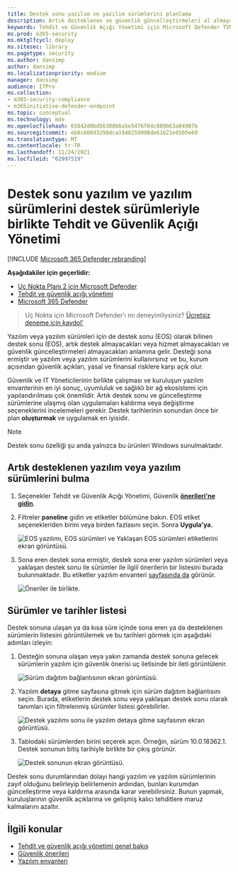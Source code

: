 ```yaml
---
title: Destek sonu yazılım ve yazılım sürümlerini planlama
description: Artık desteklenen ve güvenlik güncelleştirmeleri al almayan yazılım ve yazılım sürümlerini keşfedin ve plan edin.
keywords: Tehdit ve Güvenlik Açığı Yönetimi için Microsoft Defender TVM güvenlik önerisi, siber güvenlik önerisi, işlemli güvenlik önerisi
ms.prod: m365-security
ms.mktglfcycl: deploy
ms.sitesec: library
ms.pagetype: security
ms.author: dansimp
author: dansimp
ms.localizationpriority: medium
manager: dansimp
audience: ITPro
ms.collection:
- m365-security-compliance
- m365initiative-defender-endpoint
ms.topic: conceptual
ms.technology: mde
ms.openlocfilehash: 65842d0bd56308b6a5e5476f84c089b63a04987b
ms.sourcegitcommit: eb8c600d3298dca1940259998de61621e6505e69
ms.translationtype: MT
ms.contentlocale: tr-TR
ms.lasthandoff: 11/24/2021
ms.locfileid: "62997519"
---
```

# <a name="plan-for-end-of-support-software-and-software-versions-with-threat-and-vulnerability-management"></a>Destek sonu yazılım ve yazılım sürümlerini destek sürümleriyle birlikte Tehdit ve Güvenlik Açığı Yönetimi

[!INCLUDE [Microsoft 365 Defender rebranding](../../includes/microsoft-defender.md)]

**Aşağıdakiler için geçerlidir:**

- [Uç Nokta Planı 2 için Microsoft Defender](https://go.microsoft.com/fwlink/?linkid=2154037)
- [Tehdit ve güvenlik açığı yönetimi](next-gen-threat-and-vuln-mgt.md)
- [Microsoft 365 Defender](https://go.microsoft.com/fwlink/?linkid=2118804)

> Uç Nokta için Microsoft Defender'ı mı deneyimliysiniz? [Ücretsiz deneme için kaydol'](https://signup.microsoft.com/create-account/signup?products=7f379fee-c4f9-4278-b0a1-e4c8c2fcdf7e&ru=https://aka.ms/MDEp2OpenTrial?ocid=docs-wdatp-portaloverview-abovefoldlink)

Yazılım veya yazılım sürümleri için de destek sonu (EOS) olarak bilinen destek sonu (EOS), artık destek almayacakları veya hizmet almayacakları ve güvenlik güncelleştirmeleri almayacakları anlamına gelir. Desteği sona ermiştir ve yazılım veya yazılım sürümlerini kullanırsınız ve bu, kurum açısından güvenlik açıkları, yasal ve finansal risklere karşı açık olur.

Güvenlik ve IT Yöneticilerinin birlikte çalışması ve kuruluşun yazılım envanterinin en iyi sonuç, uyumluluk ve sağlıklı bir ağ ekosistemi için yapılandırılması çok önemlidir. Artık destek sonu ve güncelleştirme sürümlerine ulaşmış olan uygulamaları kaldırma veya değiştirme seçeneklerini incelemeleri gerekir. Destek tarihlerinin sonundan önce bir plan **oluşturmak** ve uygulamak en iyisidir.

> [!NOTE]
> Destek sonu özelliği şu anda yalnızca bu ürünleri Windows sunulmaktadır.

## <a name="find-software-or-software-versions-that-are-no-longer-supported"></a>Artık desteklenen yazılım veya yazılım sürümlerini bulma

1. Seçenekler Tehdit ve Güvenlik Açığı Yönetimi, Güvenlik [**önerileri'ne gidin**](tvm-security-recommendation.md).
2. Filtreler **paneline** gidin ve etiketler bölümüne bakın. EOS etiket seçenekleriden birini veya birden fazlasını seçin. Sonra **Uygula'ya.**

    ![EOS yazılımı, EOS sürümleri ve Yaklaşan EOS sürümleri etiketlerini ekran görüntüsü.](images/tvm-eos-tag.png)

3. Sona eren destek sona ermiştir, destek sona erer yazılım sürümleri veya yaklaşan destek sonu ile sürümler ile ilgili önerilerin bir listesini burada bulunmaktadır. Bu etiketler yazılım envanteri [sayfasında da](tvm-software-inventory.md) görünür.

    ![Öneriler ile birlikte.](images/tvm-eos-tags-column.png)

## <a name="list-of-versions-and-dates"></a>Sürümler ve tarihler listesi

Destek sonuna ulaşan ya da kısa süre içinde sona eren ya da desteklenen sürümlerin listesini görüntülemek ve bu tarihleri görmek için aşağıdaki adımları izleyin:

1. Desteğin sonuna ulaşan veya yakın zamanda destek sonuna gelecek sürümlerin yazılım için güvenlik önerisi uç iletisinde bir ileti görüntülenir.

    ![Sürüm dağıtım bağlantısının ekran görüntüsü.](images/eos-upcoming-eos.png)

2. Yazılım **detaya** gitme sayfasına gitmek için sürüm dağıtım bağlantısını seçin. Burada, etiketlerin destek sonu veya yaklaşan destek sonu olarak tanımları için filtrelenmiş sürümler listesi görebilirler.

    ![Destek yazılımı sonu ile yazılım detaya gitme sayfasının ekran görüntüsü.](images/software-drilldown-eos.png)

3. Tablodaki sürümlerden birini seçerek açın. Örneğin, sürüm 10.0.18362.1. Destek sonunun bitiş tarihiyle birlikte bir çıkış görünür.

    ![Destek sonunun ekran görüntüsü.](images/version-eos-date.png)

Destek sonu durumlarından dolayı hangi yazılım ve yazılım sürümlerinin zayıf olduğunu belirleyip belirlemenin ardından, bunları kurumdan güncelleştirme veya kaldırma arasında karar verebilirsiniz. Bunun yapmak, kuruluşlarının güvenlik açıklarına ve gelişmiş kalıcı tehditlere maruz kalmalarını azaltır.

## <a name="related-topics"></a>İlgili konular

- [Tehdit ve güvenlik açığı yönetimi genel bakış](next-gen-threat-and-vuln-mgt.md)
- [Güvenlik önerileri](tvm-security-recommendation.md)
- [Yazılım envanteri](tvm-software-inventory.md)
